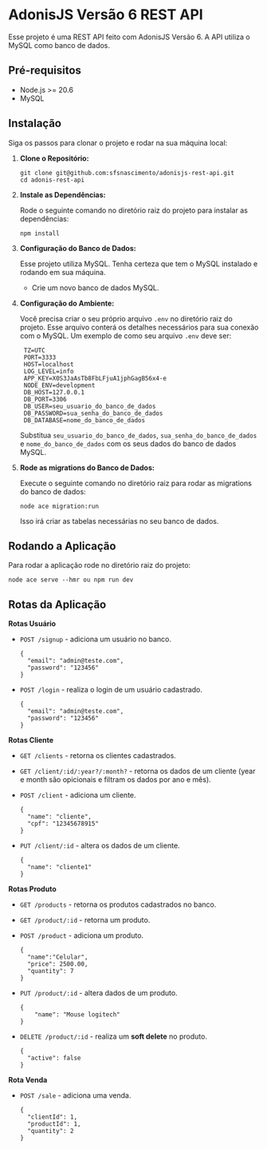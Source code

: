 # AdonisJS Versão 6 REST API

Esse projeto é uma REST API feito com AdonisJS Versão 6. A API utiliza o MySQL como banco de dados.



## Pré-requisitos
  - Node.js >= 20.6
  - MySQL

## Instalação

Siga os passos para clonar o projeto e rodar na sua máquina local:


1. **Clone o Repositório:**

   ```
   git clone git@github.com:sfsnascimento/adonisjs-rest-api.git
   cd adonis-rest-api
   ```

2. **Instale as Dependências:**

   Rode o seguinte comando no diretório raiz do projeto para instalar as dependências:

   ```
   npm install
   ```

3. **Configuração do Banco de Dados:**

   Esse projeto utiliza MySQL. Tenha certeza que tem o MySQL instalado e rodando em sua máquina.
    - Crie um novo banco de dados MySQL. 

4. **Configuração do Ambiente:**
   
   Você precisa criar o seu próprio arquivo `.env` no diretório raiz do projeto. Esse arquivo conterá os detalhes necessários para sua conexão com o MySQL. Um exemplo de como seu arquivo `.env` deve ser:
   ```
    TZ=UTC
    PORT=3333
    HOST=localhost
    LOG_LEVEL=info
    APP_KEY=X0S3JaAsTb8FbLFjuA1jphGagB56x4-e
    NODE_ENV=development
    DB_HOST=127.0.0.1
    DB_PORT=3306
    DB_USER=seu_usuario_do_banco_de_dados
    DB_PASSWORD=sua_senha_do_banco_de_dados
    DB_DATABASE=nome_do_banco_de_dados
   ```

   Substitua `seu_usuario_do_banco_de_dados`, `sua_senha_do_banco_de_dados` e `nome_do_banco_de_dados` com os seus dados do banco de dados MySQL.

5. **Rode as migrations do Banco de Dados:**

   Execute o seguinte comando no diretório raiz para rodar as migrations do banco de dados:

   ```
   node ace migration:run
   ```

   Isso irá criar as tabelas necessárias no seu banco de dados.

## Rodando a Aplicação

Para rodar a aplicação rode no diretório raiz do projeto:

```
node ace serve --hmr ou npm run dev
```

## Rotas da Aplicação ##

**Rotas Usuário**
  
  - `POST /signup` - adiciona um usuário no banco.

        {
          "email": "admin@teste.com",
          "password": "123456"
        }
  - `POST /login` - realiza o login de um usuário cadastrado.

        {
          "email": "admin@teste.com",
          "password": "123456"
        }

**Rotas Cliente**

  - `GET /clients` - retorna os clientes cadastrados.
  - `GET /client/:id/:year?/:month?` - retorna os dados de um cliente (year e month são opicionais e filtram os dados por ano e mês).
  - `POST /client` - adiciona um cliente.

        {
          "name": "cliente",
          "cpf": "12345678915"
        }
  - `PUT /client/:id` - altera os dados de um cliente.

        {
          "name": "cliente1"
        }

**Rotas Produto**

  - `GET /products` - retorna os produtos cadastrados no banco.
  - `GET /product/:id` - retorna um produto.
  - `POST /product` - adiciona um produto.

        {
          "name":"Celular",
          "price": 2500.00,
          "quantity": 7
        }
  - `PUT /product/:id` - altera dados de um produto.

        {
	        "name": "Mouse logitech"
        }
  - `DELETE /product/:id` - realiza um **soft delete** no produto.

        {
          "active": false
        }

**Rota Venda**

  - `POST /sale` - adiciona uma venda.

        {
          "clientId": 1,
          "productId": 1,
          "quantity": 2
        }
